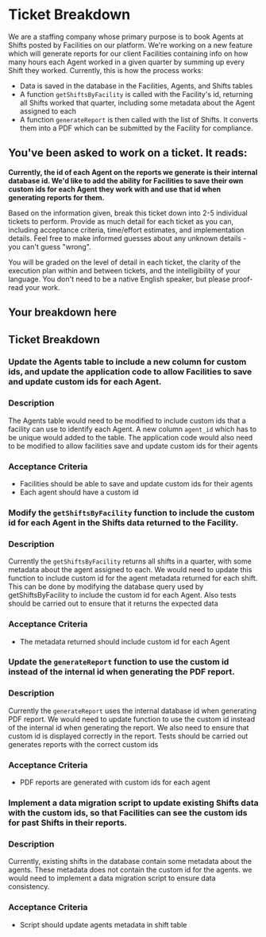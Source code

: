 # Ticket Breakdown

We are a staffing company whose primary purpose is to book Agents at Shifts posted by Facilities on our platform. We're working on a new feature which will generate reports for our client Facilities containing info on how many hours each Agent worked in a given quarter by summing up every Shift they worked. Currently, this is how the process works:

- Data is saved in the database in the Facilities, Agents, and Shifts tables
- A function `getShiftsByFacility` is called with the Facility's id, returning all Shifts worked that quarter, including some metadata about the Agent assigned to each
- A function `generateReport` is then called with the list of Shifts. It converts them into a PDF which can be submitted by the Facility for compliance.

## You've been asked to work on a ticket. It reads:

**Currently, the id of each Agent on the reports we generate is their internal database id. We'd like to add the ability for Facilities to save their own custom ids for each Agent they work with and use that id when generating reports for them.**

Based on the information given, break this ticket down into 2-5 individual tickets to perform. Provide as much detail for each ticket as you can, including acceptance criteria, time/effort estimates, and implementation details. Feel free to make informed guesses about any unknown details - you can't guess "wrong".

You will be graded on the level of detail in each ticket, the clarity of the execution plan within and between tickets, and the intelligibility of your language. You don't need to be a native English speaker, but please proof-read your work.

## Your breakdown here 

## **Ticket Breakdown**

### **Update the Agents table to include a new column for custom ids, and update the application code to allow Facilities to save and update custom ids for each Agent.**

### Description

The Agents table would need to be modified to include custom ids that a facility can use to identify each Agent. A new column `agent_id` which has to be unique would added to the table. The application code would also need to be modified to allow facilities save and update custom ids for their agents

### Acceptance Criteria

- Facilities should be able to save and update custom ids for their agents
- Each agent should have a custom id

### **Modify the `getShiftsByFacility` function to include the custom id for each Agent in the Shifts data returned to the Facility.**

### Description

Currently the `getShiftsByFacility` returns all shifts in a quarter, with some metadata about the agent assigned to each. We would need to update this function to include custom id for the agent metadata returned for each shift. This can be done by modifying the database query used by getShiftsByFacility to include the custom id for each Agent. Also tests should be carried out to ensure that it returns the expected data

### Acceptance Criteria

- The metadata returned should include custom id for each Agent

### **Update the `generateReport` function to use the custom id instead of the internal id when generating the PDF report.**

### Description

Currently the `generateReport` uses the internal database id when generating PDF report. We would need to update function to use the custom id instead of the internal id when generating the report. We also need to ensure that custom id is displayed correctly in the report. Tests should be carried out generates reports with the correct custom ids

### Acceptance Criteria

- PDF reports are generated with custom ids for each agent

### **Implement a data migration script to update existing Shifts data with the custom ids, so that Facilities can see the custom ids for past Shifts in their reports.**

### Description

Currently, existing shifts in the database contain some metadata about the agents. These metadata does not contain the custom id for the agents. we would need to implement a data migration script to ensure data consistency.

### Acceptance Criteria

- Script should update agents metadata in shift table
